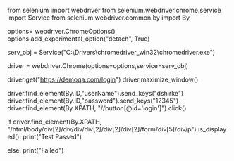 from selenium import webdriver
from selenium.webdriver.chrome.service import Service
from selenium.webdriver.common.by import By

options= webdriver.ChromeOptions()
options.add_experimental_option("detach", True)

serv_obj = Service("C:\Drivers\chromedriver_win32\chromedriver.exe")

driver = webdriver.Chrome(options=options,service=serv_obj)

driver.get("https://demoqa.com/login")
driver.maximize_window()

driver.find_element(By.ID,"userName").send_keys("dshirke")
driver.find_element(By.ID,"password").send_keys("12345")
driver.find_element(By.XPATH, "//button[@id='login']").click()

if driver.find_element(By.XPATH, "/html/body/div[2]/div/div/div[2]/div[2]/div[2]/form/div[5]/div/p").is_displayed():
    print("Test Passed")

else:
    print("Failed")

